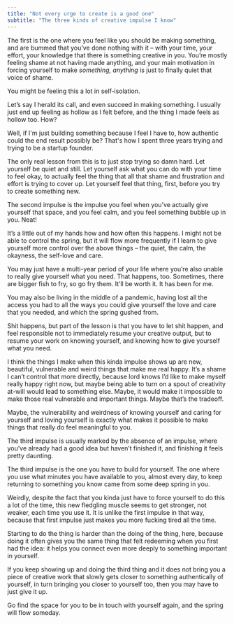 ```yaml
---
title: "Not every urge to create is a good one"
subtitle: "The three kinds of creative impulse I know"
---
```


The first is the one where you feel like you should be making something, and are bummed that you’ve done nothing with it – with your time, your effort, your knowledge that there is something creative in you\. You’re mostly feeling shame at not having made anything, and your main motivation in forcing yourself to make *something, anything* is just to finally quiet that voice of shame\.

You might be feeling this a lot in self\-isolation\.

Let’s say I herald its call, and even succeed in making something\. I usually just end up feeling as hollow as I felt before, and the thing I made feels as hollow too\. How?

Well, if I'm just building something because I feel I have to, how authentic could the end result possibly be? That's how I spent three years trying and trying to be a startup founder.

The only real lesson from this is to just stop trying so damn hard\. Let yourself be quiet and still\. Let yourself ask what you can do with your time to feel okay, to actually feel the thing that all that shame and frustration and effort is trying to cover up\. Let yourself feel that thing, first, before you try to create something new\.

The second impulse is the impulse you feel when you’ve actually give yourself that space, and you feel calm, and you feel something bubble up in you\. Neat\!

It’s a little out of my hands how and how often this happens\. I might not be able to control the spring, but it will flow more frequently if I learn to give yourself more control over the above things – the quiet, the calm, the okayness, the self\-love and care\.

You may just have a multi\-year period of your life where you’re also unable to really give yourself what you need\. That happens, too\. Sometimes, there are bigger fish to fry, so go fry them\. It’ll be worth it\. It has been for me.

You may also be living in the middle of a pandemic, having lost all the access you had to all the ways you could give yourself the love and care that you needed, and which the spring gushed from\.

Shit happens, but part of the lesson is that you have to let shit happen, and feel responsible not to immediately resume your creative output, but to resume your work on knowing yourself, and knowing how to give yourself what you need\.

I think the things I make when this kinda impulse shows up are new, beautiful, vulnerable and weird things that make me real happy\. It’s a shame I can’t control that more directly, because lord knows I’d like to make myself really happy right now, but maybe being able to turn on a spout of creativity at\-will would lead to something else\. Maybe, it would make it impossible to make those real vulnerable and important things\. Maybe that’s the tradeoff\.

Maybe, the vulnerability and weirdness of knowing yourself and caring for yourself and loving yourself is exactly what makes it possible to make things that really do feel meaningful to you\.

The third impulse is usually marked by the absence of an impulse, where you’ve already had a good idea but haven’t finished it, and finishing it feels pretty daunting\.

The third impulse is the one you have to build for yourself\. The one where you use what minutes you have available to you, almost every day, to keep returning to something you know came from some deep spring in you\.

Weirdly, despite the fact that you kinda just have to force yourself to do this a lot of the time, this new fledgling muscle seems to get stronger, not weaker, each time you use it\. It is unlike the first impulse in that way, because that first impulse just makes you more fucking tired all the time\.

Starting to do the thing is harder than the doing of the thing, here, because doing it often gives you the same thing that felt redeeming when you first had the idea: it helps you connect even more deeply to something important in yourself\.

If you keep showing up and doing the third thing and it does not bring you a piece of creative work that slowly gets closer to something authentically of yourself, in turn bringing you closer to yourself too, then you may have to just give it up\.

Go find the space for you to be in touch with yourself again, and the spring will flow someday\.
